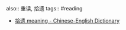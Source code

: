 also:: 重读, 拾遗
tags:: #reading

- [拾遗 meaning - Chinese-English Dictionary](https://www.omgchinese.com/dictionary/chinese/%E6%8B%BE%E9%81%97)